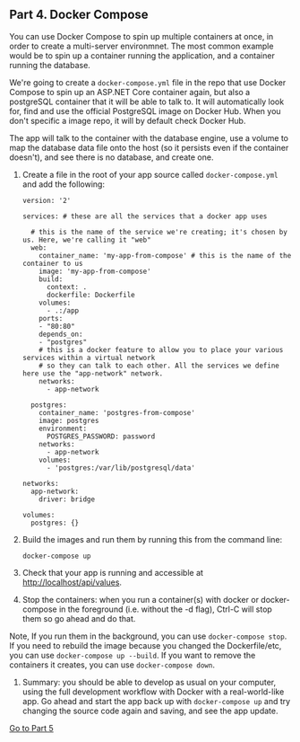 ## Part 4. Docker Compose

You can use Docker Compose to spin up multiple containers at once, in order to create a multi-server environmnet. The most common example would be to spin up a container running the application, and a container running the database.

We're going to create a `docker-compose.yml` file in the repo that use Docker Compose to spin up an ASP.NET Core container again, but also a postgreSQL container that it will be able to talk to. It will automatically look for, find and use the official PostgreSQL image on Docker Hub. When you don't specific a image repo, it will by default check Docker Hub.

The app will talk to the container with the database engine, use a volume to map the database data file onto the host (so it persists even if the container doesn't), and see there is no database, and create one.

1. Create a file in the root of your app source called `docker-compose.yml` and add the following:

    ```
    version: '2'

    services: # these are all the services that a docker app uses

      # this is the name of the service we're creating; it's chosen by us. Here, we're calling it "web"
      web: 
        container_name: 'my-app-from-compose' # this is the name of the container to us
        image: 'my-app-from-compose'
        build:
          context: .
          dockerfile: Dockerfile
        volumes:
          - .:/app
        ports:
        - "80:80"
        depends_on:
        - "postgres"
        # this is a docker feature to allow you to place your various services within a virtual network 
        # so they can talk to each other. All the services we define here use the "app-network" network.
        networks:
          - app-network

      postgres:
        container_name: 'postgres-from-compose'
        image: postgres
        environment:
          POSTGRES_PASSWORD: password
        networks:
          - app-network
        volumes:
          - 'postgres:/var/lib/postgresql/data'

    networks:
      app-network:
        driver: bridge

    volumes:
      postgres: {}
    ```

1. Build the images and run them by running this from the command line:

    `docker-compose up`

1. Check that your app is running and accessible at [http://localhost/api/values](http://localhost/api/articles).

1. Stop the containers: when you run a container(s) with docker or docker-compose in the foreground (i.e. without the -d flag), Ctrl-C will stop them so go ahead and do that. 

Note, If you run them in the background, you can use `docker-compose stop`. If you need to rebuild the image because you changed the Dockerfile/etc, you can use `docker-compose up --build`. If you want to remove the containers it creates, you can use `docker-compose down`.
 
1. Summary: you should be able to develop as usual on your computer, using the full development workflow with Docker with a real-world-like app. Go ahead and start the app back up with `docker-compose up` and try changing the source code again and saving, and see the app update.

[Go to Part 5](README-part5.md)